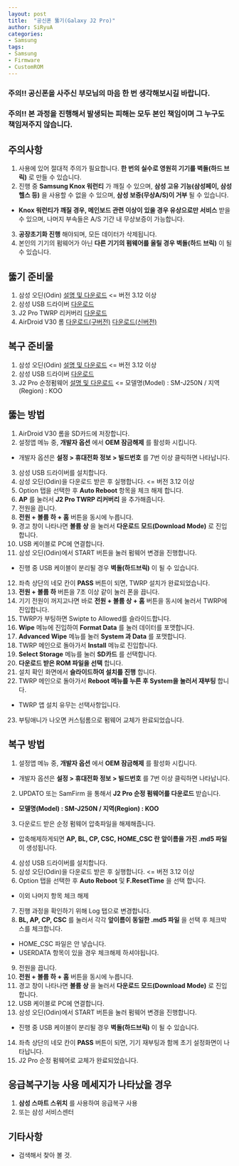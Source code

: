 ```yaml
---
layout: post
title:  "공신폰 뚫기(Galaxy J2 Pro)"
author: SiRyuA
categories:
- Samsung
tags:
- Samsung
- Firmware
- CustomROM
---
```



### 주의!! 공신폰을 사주신 부모님의 마음 한 번 생각해보시길 바랍니다.

### 주의!! 본 과정을 진행해서 발생되는 피해는 모두 본인 책임이며 그 누구도 책임져주지 않습니다.

## 주의사항
1. 사용에 있어 절대적 주의가 필요합니다. **한 번의 실수로 영원히 기기를 벽돌(하드 브릭)** 로 만들 수 있습니다.
2. 진행 중 **Samsung Knox 워런티** 가 깨질 수 있으며, **삼성 고유 기능(삼성페이, 삼성헬스 등)** 을 사용할 수 없을 수 있으며, **삼성 보증(무상A/S)이 거부** 될 수 있습니다.
 * **Knox 워런티가 깨질 경우, 메인보드 관련 이상이 있을 경우 유상으로만 서비스** 받을 수 있으며, 나머지 부속들은 A/S 기간 내 무상보증이 가능합니다.
3. **공장초기화 진행** 해야되며, 모든 데이터가 삭제됩니다.
4. 본인의 기기의 펌웨어가 아닌 **다른 기기의 펌웨어를 올릴 경우 벽돌(하드 브릭)** 이 될 수 있습니다.


## 뚫기 준비물
1. 삼성 오딘(Odin) [설명 및 다운로드](/samsung/samsung-odin.html) <= 버전 3.12 이상
2. 삼성 USB 드라이버 [다운로드](http://downloadcenter.samsung.com/content/SW/201705/20170525145021007/SAMSUNG_USB_Driver_for_Mobile_Phones.exe)
3. J2 Pro TWRP 리커버리 [다운로드](https://forum.xda-developers.com/galaxy-j2/development/recovery-twrp-3-2-x-galaxy-j2-pro-2018-t3796658)
4. AirDroid V30 롬 [다운로드(구버전)](https://cafe.naver.com/develoid/807783) [다운로드(신버전)](https://cafe.naver.com/develoid/820486)


## 복구 준비물
1. 삼성 오딘(Odin) [설명 및 다운로드](/samsung/samsung-odin.html) <= 버전 3.12 이상
2. 삼성 USB 드라이버 [다운로드](http://downloadcenter.samsung.com/content/SW/201705/20170525145021007/SAMSUNG_USB_Driver_for_Mobile_Phones.exe)
3. J2 Pro 순정펌웨어 [설명 및 다운로드](/samsung/samsung-stock-firmware.html) <= 모델명(Model) : SM-J250N / 지역(Region) : KOO


## 뚫는 방법
1. AirDroid V30 롬을 SD카드에 저장합니다.
2. 설정앱 메뉴 중, **개발자 옵션** 에서 **OEM 잠금해제** 를 활성화 시킵니다.
 * 개발자 옵션은 **설정 > 휴대전화 정보 > 빌드번호** 를 7번 이상 클릭하면 나타납니다.
3. 삼성 USB 드라이버를 설치합니다.
4. 삼성 오딘(Odin)을 다운로드 받은 후 실행합니다. <= 버전 3.12 이상
5. Option 탭을 선택한 후 **Auto Reboot** 항목을 체크 해제 합니다.
6. **AP** 를 눌러서 **J2 Pro TWRP 리커버리** 을 추가해줍니다.
7. 전원을 끕니다.
8. **전원 + 볼륨 하 + 홈** 버튼을 동시에 누릅니다.
9. 경고 창이 나타나면 **볼륨 상** 을 눌러서 **다운로드 모드(Download Mode)** 로 진입합니다.
10. USB 케이블로 PC에 연결합니다.
11. 삼성 오딘(Odin)에서 START 버튼을 눌러 펌웨어 변경을 진행합니다.
 * 진행 중 USB 케이블이 분리될 경우 **벽돌(하드브릭)** 이 될 수 있습니다.
12. 좌측 상단의 네모 칸이 **PASS** 버튼이 되면, TWRP 설치가 완료되었습니다.
13. **전원 + 볼륨 하** 버튼을 7초 이상 같이 눌러 폰을 끕니다.
14. 기기 전원이 꺼지고나면 바로 **전원 + 볼륨 상 + 홈** 버튼을 동시에 눌러서 TWRP에 진입합니다.
15. TWRP가 부팅하면 Swipte to Allowed를 슬라이드합니다.
16. **Wipe** 메뉴에 진입하여 **Format Data** 를 눌러 데이터를 포맷합니다.
17. **Advanced Wipe** 메뉴를 눌러 **System 과 Data** 를 포맷합니다.
18. TWRP 메인으로 돌아가서 **Install** 메뉴로 진입합니다.
19. **Select Storage** 메뉴를 눌러 **SD카드** 를 선택합니다.
20. **다운로드 받은 ROM 파일을 선택** 합니다.
21. 설치 확인 화면에서 **슬라이드하여 설치를 진행** 합니다.
22. TWRP 메인으로 돌아가서 **Reboot 메뉴를 누른 후 System을 눌러서 재부팅** 합니다.
 * TWRP 앱 설치 유무는 선택사항입니다.
23. 부팅애니가 나오면 커스텀롬으로 펌웨어 교체가 완료되었습니다.


## 복구 방법
1. 설정앱 메뉴 중, **개발자 옵션** 에서 **OEM 잠금해제** 를 활성화 시킵니다.
 * 개발자 옵션은 **설정 > 휴대전화 정보 > 빌드번호** 를 7번 이상 클릭하면 나타납니다.
2. UPDATO 또는 SamFirm 을 통해서 **J2 Pro 순정 펌웨어를 다운로드** 받습니다.
 * **모델명(Model) : SM-J250N / 지역(Region) : KOO**
3. 다운로드 받은 순정 펌웨어 압축파일을 해제해줍니다.
 * 압축해제하게되면 **AP, BL, CP, CSC, HOME_CSC 란 앞이름을 가진 .md5 파일** 이 생성됩니다.
4. 삼성 USB 드라이버를 설치합니다.
5. 삼성 오딘(Odin)을 다운로드 받은 후 실행합니다. <= 버전 3.12 이상
6. Option 탭을 선택한 후 **Auto Reboot** 및 **F.ResetTime** 을 선택 합니다.
 * 이외 나머지 항목 체크 해제
7. 진행 과정을 확인하기 위해 Log 탭으로 변경합니다.
8. **BL, AP, CP, CSC** 를 눌러서 각각 **앞이름이 동일한 .md5 파일** 을 선택 후 체크박스를 체크합니다.
 * HOME_CSC 파일은 안 넣습니다.
 * USERDATA 항목이 있을 경우 체크해제 하셔야됩니다.
9. 전원을 끕니다.
10. **전원 + 볼륨 하 + 홈** 버튼을 동시에 누릅니다.
11. 경고 창이 나타나면 **볼륨 상** 을 눌러서 **다운로드 모드(Download Mode)** 로 진입합니다.
12. USB 케이블로 PC에 연결합니다.
13. 삼성 오딘(Odin)에서 START 버튼을 눌러 펌웨어 변경을 진행합니다.
 * 진행 중 USB 케이블이 분리될 경우 **벽돌(하드브릭)** 이 될 수 있습니다.
14. 좌측 상단의 네모 칸이 **PASS** 버튼이 되면, 기기 재부팅과 함께 초기 설정화면이 나타납니다.
15. J2 Pro 순정 펌웨어로 교체가 완료되었습니다.


## 응급복구기능 사용 메세지가 나타났을 경우
1. **삼성 스마트 스위치** 를 사용하여 응급복구 사용
2. 또는 삼성 서비스센터


## 기타사항
* 검색해서 찾아 볼 것.
